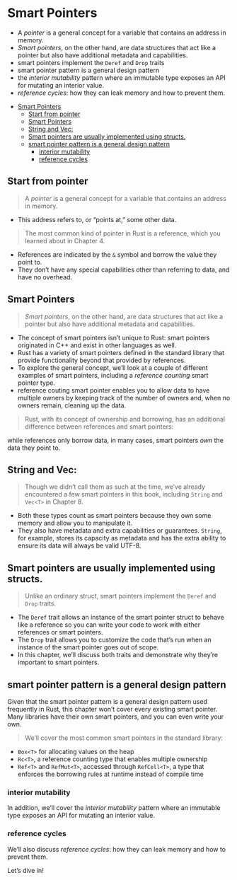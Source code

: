 # Smart Pointers

- A *pointer* is a general concept for a variable that contains an address in memory.
- *Smart pointers*, on the other hand, are data structures that act like a pointer but also have additional metadata and capabilities.
- smart pointers implement the `Deref` and `Drop` traits
- smart pointer pattern is a general design pattern
- the *interior mutability* pattern where an immutable
  type exposes an API for mutating an interior value.
- *reference cycles*: how they can leak memory and how to prevent them.

<!--ts-->
* [Smart Pointers](#smart-pointers)
   * [Start from pointer](#start-from-pointer)
   * [Smart Pointers](#smart-pointers-1)
   * [String and Vec:](#string-and-vec)
   * [Smart pointers are usually implemented using structs.](#smart-pointers-are-usually-implemented-using-structs)
   * [smart pointer pattern is a general design pattern](#smart-pointer-pattern-is-a-general-design-pattern)
      * [interior mutability](#interior-mutability)
      * [reference cycles](#reference-cycles)

<!-- Created by https://github.com/ekalinin/github-markdown-toc -->
<!-- Added by: runner, at: Thu Jan 12 15:40:34 UTC 2023 -->

<!--te-->

## Start from pointer

> A *pointer* is a general concept for a variable that contains an address in memory.

- This address refers to, or “points at,” some other data.

> The most common kind of pointer in Rust is a reference, which you learned about in
> Chapter 4.

- References are indicated by the `&` symbol and borrow the value they
  point to.
- They don’t have any special capabilities other than referring to data, and have no overhead.

## Smart Pointers

> *Smart pointers*, on the other hand, are data structures that act like a pointer but also have additional metadata and capabilities.

- The concept of
  smart pointers isn’t unique to Rust: smart pointers originated in C++ and exist
  in other languages as well.
- Rust has a variety of smart pointers defined in the
  standard library that provide functionality beyond that provided by references.
- To explore the general concept, we’ll look at a couple of different examples of
  smart pointers, including a *reference counting* smart pointer type.
- reference couting smart pointer enables you to allow data to have multiple owners by keeping track of
  the number of owners and, when no owners remain, cleaning up the data.

> Rust, with its concept of ownership and borrowing, has an additional difference
> between references and smart pointers:

while references only borrow data, in
many cases, smart pointers *own* the data they point to.

## String and Vec<T>:

> Though we didn’t call them as such at the time, we’ve already encountered a few
> smart pointers in this book, including `String` and `Vec<T>` in Chapter 8.

- Both
  these types count as smart pointers because they own some memory and allow you
  to manipulate it.
- They also have metadata and extra capabilities or guarantees.
  `String`, for example, stores its capacity as metadata and has the extra
  ability to ensure its data will always be valid UTF-8.

## Smart pointers are usually implemented using structs.

> Unlike an ordinary struct, smart pointers implement the `Deref` and `Drop` traits.

- The `Deref` trait allows an instance of the smart pointer struct to behave like a reference
  so you can write your code to work with either references or smart pointers.
- The `Drop` trait allows you to customize the code that’s run when an instance
  of the smart pointer goes out of scope.
- In this chapter, we’ll discuss both
  traits and demonstrate why they’re important to smart pointers.

## smart pointer pattern is a general design pattern

Given that the smart pointer pattern is a general design pattern used
frequently in Rust, this chapter won’t cover every existing smart pointer. Many
libraries have their own smart pointers, and you can even write your own.

> We’ll cover the most common smart pointers in the standard library:

* `Box<T>` for allocating values on the heap
* `Rc<T>`, a reference counting type that enables multiple ownership
* `Ref<T>` and `RefMut<T>`, accessed through `RefCell<T>`, a type that enforces
  the borrowing rules at runtime instead of compile time

### interior mutability

In addition, we’ll cover the *interior mutability* pattern where an immutable
type exposes an API for mutating an interior value.

### reference cycles

We’ll also discuss *reference cycles*: how they can leak memory and how to prevent them.

Let’s dive in!
